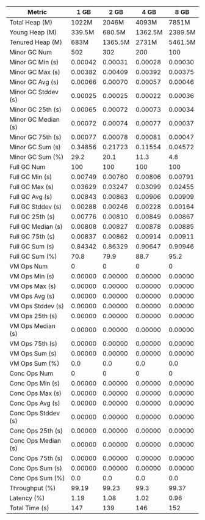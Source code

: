 | Metric | 1 GB | 2 GB | 4 GB | 8 GB |
|------|----|----|----|----|
| Total Heap (M) | 1022M | 2046M | 4093M | 7851M |
| Young Heap (M) | 339.5M | 680.5M | 1362.5M | 2389.5M |
| Tenured Heap (M) | 683M | 1365.5M | 2731M | 5461.5M |
| Minor GC Num | 502 | 302 | 200 | 100 |
| Minor GC Min (s) | 0.00042 | 0.00031 | 0.00028 | 0.00030 |
| Minor GC Max (s) | 0.00382 | 0.00409 | 0.00392 | 0.00375 |
| Minor GC Avg (s) | 0.00066 | 0.00070 | 0.00057 | 0.00046 |
| Minor GC Stddev (s) | 0.00025 | 0.00025 | 0.00022 | 0.00036 |
| Minor GC 25th (s) | 0.00065 | 0.00072 | 0.00073 | 0.00034 |
| Minor GC Median (s) | 0.00072 | 0.00074 | 0.00077 | 0.00037 |
| Minor GC 75th (s) | 0.00077 | 0.00078 | 0.00081 | 0.00047 |
| Minor GC Sum (s) | 0.34856 | 0.21723 | 0.11554 | 0.04572 |
| Minor GC Sum (%) | 29.2 | 20.1 | 11.3 | 4.8 |
| Full GC Num | 100 | 100 | 100 | 100 |
| Full GC Min (s) | 0.00749 | 0.00760 | 0.00806 | 0.00791 |
| Full GC Max (s) | 0.03629 | 0.03247 | 0.03099 | 0.02455 |
| Full GC Avg (s) | 0.00843 | 0.00863 | 0.00906 | 0.00909 |
| Full GC Stddev (s) | 0.00288 | 0.00246 | 0.00228 | 0.00164 |
| Full GC 25th (s) | 0.00776 | 0.00810 | 0.00849 | 0.00867 |
| Full GC Median (s) | 0.00808 | 0.00827 | 0.00878 | 0.00885 |
| Full GC 75th (s) | 0.00837 | 0.00862 | 0.00914 | 0.00911 |
| Full GC Sum (s) | 0.84342 | 0.86329 | 0.90647 | 0.90946 |
| Full GC Sum (%) | 70.8 | 79.9 | 88.7 | 95.2 |
| VM Ops Num | 0 | 0 | 0 | 0 |
| VM Ops Min (s) | 0.00000 | 0.00000 | 0.00000 | 0.00000 |
| VM Ops Max (s) | 0.00000 | 0.00000 | 0.00000 | 0.00000 |
| VM Ops Avg (s) | 0.00000 | 0.00000 | 0.00000 | 0.00000 |
| VM Ops Stddev (s) | 0.00000 | 0.00000 | 0.00000 | 0.00000 |
| VM Ops 25th (s) | 0.00000 | 0.00000 | 0.00000 | 0.00000 |
| VM Ops Median (s) | 0.00000 | 0.00000 | 0.00000 | 0.00000 |
| VM Ops 75th (s) | 0.00000 | 0.00000 | 0.00000 | 0.00000 |
| VM Ops Sum (s) | 0.00000 | 0.00000 | 0.00000 | 0.00000 |
| VM Ops Sum (%) | 0.0 | 0.0 | 0.0 | 0.0 |
| Conc Ops Num | 0 | 0 | 0 | 0 |
| Conc Ops Min (s) | 0.00000 | 0.00000 | 0.00000 | 0.00000 |
| Conc Ops Max (s) | 0.00000 | 0.00000 | 0.00000 | 0.00000 |
| Conc Ops Avg (s) | 0.00000 | 0.00000 | 0.00000 | 0.00000 |
| Conc Ops Stddev (s) | 0.00000 | 0.00000 | 0.00000 | 0.00000 |
| Conc Ops 25th (s) | 0.00000 | 0.00000 | 0.00000 | 0.00000 |
| Conc Ops Median (s) | 0.00000 | 0.00000 | 0.00000 | 0.00000 |
| Conc Ops 75th (s) | 0.00000 | 0.00000 | 0.00000 | 0.00000 |
| Conc Ops Sum (s) | 0.00000 | 0.00000 | 0.00000 | 0.00000 |
| Conc Ops Sum (%) | 0.0 | 0.0 | 0.0 | 0.0 |
| Throughput (%) | 99.19 | 99.23 | 99.3 | 99.37 |
| Latency (%) | 1.19 | 1.08 | 1.02 | 0.96 |
| Total Time (s) | 147 | 139 | 146 | 152 |
